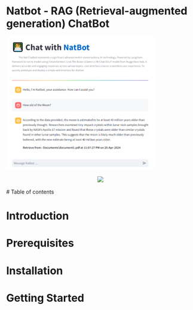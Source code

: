 # Natbot - RAG (Retrieval-augmented generation) ChatBot
![[Alt text]](https://github.com/tonkra1234/Final_RAG_chatbot/blob/main/Description/RAG%20chatbot.PNG)
<p align="center" width="100%">
    <img width="33%" src="[https://i.stack.imgur.com/RJj4x.png](https://github.com/tonkra1234/Final_RAG_chatbot/blob/main/Description/RAG%20chatbot.PNG)">
</p>
# Table of contents

# Introduction

# Prerequisites

# Installation

# Getting Started



